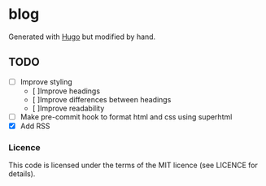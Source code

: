 # blog

Generated with [Hugo](https://gohugo.io/) but modified by hand.

## TODO

- [ ] Improve styling
    - [ ]Improve headings
    - [ ]Improve differences between headings
    - [ ]Improve readability
- [ ] Make pre-commit hook to format html and css using superhtml
- [x] Add RSS

### Licence

This code is licensed under the terms of the MIT licence (see LICENCE for details).
